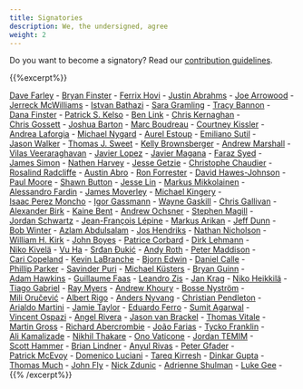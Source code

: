 ```yaml
---
title: Signatories
description: We, the undersigned, agree
weight: 2
---
```


Do you want to become a signatory? Read our [contribution guidelines](https://github.com/Minimum-CD/cd-manifesto/blob/master/CONTRIBUTING.md).

{{%excerpt%}}

[Dave&nbsp;Farley](https://www.linkedin.com/in/dave-farley-a67927)&nbsp;-
[Bryan&nbsp;Finster](https://www.linkedin.com/in/bryan-finster/)&nbsp;-
[Ferrix&nbsp;Hovi](https://www.linkedin.com/in/ferrix/)&nbsp;-
[Justin&nbsp;Abrahms](https://justin.abrah.ms/)&nbsp;-
[Joe&nbsp;Arrowood](https://www.linkedin.com/in/joearrowood/)&nbsp;-
[Jerreck&nbsp;McWilliams](https://www.linkedin.com/in/jerreck/)&nbsp;-
[Istvan&nbsp;Bathazi](https://www.linkedin.com/in/istvan-bathazi/)&nbsp;-
[Sara&nbsp;Gramling](https://www.linkedin.com/in/saragramling/)&nbsp;-
[Tracy&nbsp;Bannon](https://www.linkedin.com/in/tracylbannon/)&nbsp;-
[Dana&nbsp;Finster](https://www.linkedin.com/in/danafinster/)&nbsp;-
[Patrick&nbsp;S.&nbsp;Kelso](https://www.linkedin.com/in/patrickkelso/)&nbsp;-
[Ben&nbsp;Link](https://www.linkedin.com/in/benjamindlink/)&nbsp;-
[Chris&nbsp;Kernaghan](https://www.linkedin.com/in/chriskernaghan/)&nbsp;-
[Chris&nbsp;Gossett](https://www.linkedin.com/in/christopher-gossett-03b09347/)&nbsp;-
[Joshua&nbsp;Barton](https://www.linkedin.com/in/bartonjoshua/)&nbsp;-
[Marc&nbsp;Boudreau](https://www.linkedin.com/in/marc-boudreau)&nbsp;-
[Courtney&nbsp;Kissler](https://www.linkedin.com/in/courtney-kissler-0930681/)&nbsp;-
[Andrea&nbsp;Laforgia](https://www.linkedin.com/in/andrealaforgia/)&nbsp;-
[Michael&nbsp;Nygard](https://www.linkedin.com/in/mtnygard/)&nbsp;-
[Aurel&nbsp;Estoup](https://www.linkedin.com/in/aurel-estoup/)&nbsp;-
[Emiliano&nbsp;Sutil](https://www.linkedin.com/in/emiliano-sutil-77a2091b/)&nbsp;-
[Jason&nbsp;Walker](https://github.com/desktophero)&nbsp;-
[Thomas&nbsp;J.&nbsp;Sweet](https://www.linkedin.com/in/thomasjsweet/)&nbsp;-
[Kelly&nbsp;Brownsberger](https://www.linkedin.com/in/kellybrownsberger/)&nbsp;-
[Andrew&nbsp;Marshall](https://www.linkedin.com/in/ajmarshall2k/)&nbsp;-
[Vilas&nbsp;Veeraraghavan](https://www.linkedin.com/in/vilas-veeraraghavan/)&nbsp;-
[Javier&nbsp;Lopez](https://www.linkedin.com/in/javierlopezfernandez/)&nbsp;-
[Javier&nbsp;Magana](https://www.linkedin.com/in/javier-a-magana-98108/)&nbsp;-
[Faraz&nbsp;Syed](https://www.linkedin.com/in/farazsyed/)&nbsp;-
[James&nbsp;Simon](https://www.linkedin.com/in/jamesesimon/)&nbsp;-
[Nathen&nbsp;Harvey](https://twitter.com/nathenharvey)&nbsp;-
[Jesse&nbsp;Getzie](https://www.linkedin.com/in/jessegetzie/)&nbsp;-
[Christophe&nbsp;Chaudier](https://www.linkedin.com/in/cchaudier/)&nbsp;-
[Rosalind&nbsp;Radcliffe](https://www.linkedin.com/in/rosalind-radcliffe/)&nbsp;-
[Austin&nbsp;Abro](https://www.linkedin.com/in/austinabro/)&nbsp;-
[Ron&nbsp;Forrester](https://www.linkedin.com/in/ronforresterpdx/)&nbsp;-
[David&nbsp;Hawes-Johnson](https://www.linkedin.com/in/davidhawesjohnson/)&nbsp;-
[Paul&nbsp;Moore](https://www.linkedin.com/in/pdmoore2/)&nbsp;-
[Shawn&nbsp;Button](https://www.linkedin.com/in/shawnbutton/)&nbsp;-
[Jesse&nbsp;Lin](https://www.linkedin.com/in/jesse-lin/)&nbsp;-
[Markus&nbsp;Mikkolainen](https://www.linkedin.com/in/itmmti/)&nbsp;-
[Alessandro&nbsp;Fardin](https://www.linkedin.com/in/alessandro-fardin-61028b28/)&nbsp;-
[James&nbsp;Moverley](https://www.linkedin.com/in/jmoverley/)&nbsp;-
[Michael&nbsp;Kingery](https://www.linkedin.com/in/kingerymike/)&nbsp;-
[Isaac&nbsp;Perez&nbsp;Moncho](https://www.linkedin.com/in/isaac-perez-moncho-84922b6/)&nbsp;-
[Igor&nbsp;Gassmann](https://igassmann.me/)&nbsp;-
[Wayne&nbsp;Gaskill](https://www.linkedin.com/in/waynegaskill/)&nbsp;-
[Chris&nbsp;Gallivan](https://www.linkedin.com/in/christopher-gallivan-16a2b02/)&nbsp;-
[Alexander&nbsp;Birk](https://www.linkedin.com/in/alexander-birk-050625215/)&nbsp;-
[Kaine&nbsp;Bent](https://www.linkedin.com/in/ka1ne/)&nbsp;-
[Andrew&nbsp;Ochsner](https://www.linkedin.com/in/aochsner/)&nbsp;-
[Stephen&nbsp;Magill](https://www.linkedin.com/in/stephen-magill-2070a096/)&nbsp;-
[Jordan&nbsp;Schwartz](https://www.linkedin.com/in/jordanaschwartz/)&nbsp;-
[Jean-François&nbsp;Lépine](https://www.linkedin.com/in/jean-fran%C3%A7ois-l%C3%A9pine-6a122726/)&nbsp;-
[Markus&nbsp;Arikan](https://www.linkedin.com/in/marikan/)&nbsp;-
[Jeff&nbsp;Dunn](https://www.linkedin.com/in/jeffadunn/)&nbsp;-
[Bob&nbsp;Winter](https://www.linkedin.com/in/bob-winter)&nbsp;-
[Azlam&nbsp;Abdulsalam](https://www.linkedin.com/in/azlam)&nbsp;-
[Jos&nbsp;Hendriks](https://www.linkedin.com/in/jos-hendriks/)&nbsp;-
[Nathan&nbsp;Nicholson](https://www.linkedin.com/in/nathan-r-nicholson)&nbsp;-
[William&nbsp;H.&nbsp;Kirk](https://www.linkedin.com/in/whk/)&nbsp;-
[John&nbsp;Boyes](https://www.linkedin.com/in/john-boyes/)&nbsp;-
[Patrice&nbsp;Corbard](https://www.linkedin.com/in/patricecorbard/)&nbsp;-
[Dirk&nbsp;Lehmann](https://www.linkedin.com/in/dirk-lehmann-7712bb125/)&nbsp;-
[Niko&nbsp;Kivelä](https://www.linkedin.com/in/nikokivela/)&nbsp;-
[Vu&nbsp;Ha](https://www.linkedin.com/in/vuhacanada/)&nbsp;-
[Srđan&nbsp;Đukić](https://www.linkedin.com/in/srdandukic/)&nbsp;-
[Andy&nbsp;Roth](https://www.linkedin.com/in/andrewryanroth/)&nbsp;-
[Peter&nbsp;Maddison](https://www.linkedin.com/in/peter-maddison/)&nbsp;-
[Cari&nbsp;Copeland](https://www.linkedin.com/in/cacopela/)&nbsp;-
[Kevin&nbsp;LaBranche](https://www.linkedin.com/in/kevinlabranche/)&nbsp;-
[Bjorn&nbsp;Edwin](https://www.linkedin.com/in/bjornedwin/)&nbsp;-
[Daniel&nbsp;Calle](https://www.linkedin.com/in/danielcallesanchez/)&nbsp;-
[Phillip&nbsp;Parker](https://www.linkedin.com/in/phillipparkersoftware/)&nbsp;-
[Savinder&nbsp;Puri](https://www.linkedin.com/in/savinderpuri/)&nbsp;-
[Michael&nbsp;Küsters](https://www.linkedin.com/in/michaelkuesters/)&nbsp;-
[Bryan&nbsp;Guinn](https://www.linkedin.com/in/bryanjguinn/)&nbsp;-
[Adam&nbsp;Hawkins](https://www.linkedin.com/in/hi-adam-hawkins/)&nbsp;-
[Guillaume&nbsp;Faas](https://www.linkedin.com/in/guillaumefaas/)&nbsp;-
[Leandro&nbsp;Zis](https://www.linkedin.com/in/leandro-zis-140828191/)&nbsp;-
[Jan&nbsp;Krag](https://www.linkedin.com/in/jankrag/)&nbsp;-
[Niko&nbsp;Heikkilä](https://www.linkedin.com/in/nikoheikkila/)&nbsp;-
[Tiago&nbsp;Gabriel](https://www.linkedin.com/in/tgdraugr/)&nbsp;-
[Ray&nbsp;Myers](https://www.linkedin.com/in/cadrlife/)&nbsp;-
[Andrew&nbsp;Khoury](https://www.linkedin.com/in/drewkhoury/)&nbsp;-
[Bosse&nbsp;Nyström](https://www.linkedin.com/in/bossenystrom/)&nbsp;-
[Mili&nbsp;Oručević](https://www.linkedin.com/in/milio/)&nbsp;-
[Albert&nbsp;Rigo](https://www.linkedin.com/in/albertrigo/)&nbsp;-
[Anders&nbsp;Nyvang](https://www.linkedin.com/in/andersnyvang/)&nbsp;-
[Christian&nbsp;Pendleton](https://www.linkedin.com/in/christian-pendleton/)&nbsp;-
[Arialdo&nbsp;Martini](https://arialdomartini.github.io)&nbsp;-
[Jamie&nbsp;Taylor](https://www.linkedin.com/in/%F0%9F%91%A8%E2%80%8D%F0%9F%92%BB-jamie-taylor-57602959/)&nbsp;-
[Eduardo&nbsp;Ferro](https://www.linkedin.com/in/eferro/)&nbsp;-
[Sumit&nbsp;Agarwal](https://www.linkedin.com/in/agarwalsumitcloudarchitect)&nbsp;-
[Vincent&nbsp;Ospazi](https://www.linkedin.com/in/vincentospazi/)&nbsp;-
[Angel&nbsp;Rivera](https://www.linkedin.com/in/punkdata/)&nbsp;-
[Jason&nbsp;van&nbsp;Brackel](https://www.linkedin.com/in/jason-van-brackel/)&nbsp;-
[Thomas&nbsp;Vitale](https://www.linkedin.com/in/vitalethomas/)&nbsp;-
[Martin&nbsp;Gross](https://www.linkedin.com/in/martingrossfluxum/)&nbsp;-
[Richard&nbsp;Abercrombie](https://www.linkedin.com/in/richard-abercrombie-b110151b4)&nbsp;-
[João&nbsp;Farias](https://www.linkedin.com/in/joaogfarias/)&nbsp;-
[Tycko&nbsp;Franklin](https://www.linkedin.com/in/tyckofranklin/)&nbsp;-
[Ali&nbsp;Kamalizade](https://www.linkedin.com/in/alikamalizade/)&nbsp;-
[Nikhil&nbsp;Thakare](https://www.linkedin.com/in/nikhilsthakare/)&nbsp;-
[Ono&nbsp;Vaticone](https://www.linkedin.com/in/onoratovaticone/)&nbsp;-
[Jordan&nbsp;TEMIM](https://www.linkedin.com/in/jordan-temim/)&nbsp;-
[Scott&nbsp;Hammer](https://www.linkedin.com/in/sahammer/)&nbsp;-
[Brian&nbsp;Lindner](https://www.linkedin.com/in/brianlindner/)&nbsp;-
[Anyul&nbsp;Rivas](https://www.linkedin.com/in/anyulled/)&nbsp;-
[Peter&nbsp;Gfader](https://www.linkedin.com/in/petergfader/)&nbsp;-
[Patrick&nbsp;McEvoy](https://www.linkedin.com/in/patrickmcevoy/)&nbsp;-
[Domenico&nbsp;Luciani](https://www.linkedin.com/in/dlion/)&nbsp;-
[Tareq&nbsp;Kirresh](https://www.linkedin.com/in/tareq-kirresh/)&nbsp;-
[Dinkar&nbsp;Gupta](https://www.linkedin.com/in/dinkargupta/)&nbsp;-
[Thomas&nbsp;Much](https://github.com/thmuch)&nbsp;-
[John&nbsp;Fly](https://linkedin.com/in/johnfly)&nbsp;-
[Nick&nbsp;Zdunic](https://linkedin.com/in/nzdunic)&nbsp;-
[Adrienne&nbsp;Shulman](https://linkedin.com/in/adrienneshulman)&nbsp;-
[Luke&nbsp;Gee](https://www.linkedin.com/in/luke-gee-nbyuk/)&nbsp;-
{{% /excerpt%}}

